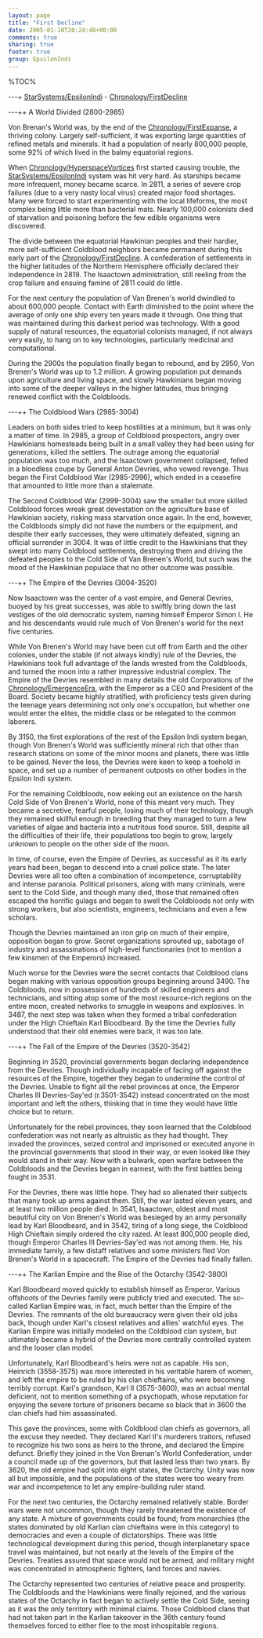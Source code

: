 ```yaml
---
layout: page
title: "First Decline"
date: 2005-01-10T20:24:48+00:00
comments: true
sharing: true
footer: true
group: EpsilonIndi
---
```


%TOC%

---+ [StarSystems/EpsilonIndi](/star-systems/epsilon-indi) - [Chronology/FirstDecline](/chronology/first-decline)

---++ A World Divided (2800-2985)

Von Brenan's World was, by the end of the [Chronology/FirstExpanse](/chronology/first-expanse), a thriving colony. Largely self-sufficient, it was exporting large quantities of refined metals and minerals. It had a population of nearly 800,000 people, some 92% of which lived in the balmy equatorial regions.

When [Chronology/HyperspaceVortices](/chronology/hyperspace-vortices) first started causing trouble, the [StarSystems/EpsilonIndi](/star-systems/epsilon-indi) system was hit very hard. As starships became more infrequent, money became scarce. In 2811, a series of severe crop failures (due to a very nasty local virus) created major food shortages. Many were forced to start experimenting with the local lifeforms, the most complex being little more than bacterial mats. Nearly 100,000 colonists died of starvation and poisoning before the few edible organisms were discovered.

The divide between the equatorial Hawkinian peoples and their hardier, more self-sufficient Coldblood neighbors became permanent during this early part of the [Chronology/FirstDecline](/chronology/first-decline). A confederation of settlements in the higher latitudes of the Northern Hemisphere officially declared their independence in 2819. The Isaactown administration, still reeling from the crop failure and ensuing famine of 2811 could do little.

For the next century the population of Van Brenen's world dwindled to about 600,000 people. Contact with Earth diminished to the point where the average of only one ship every ten years made it through. One thing that was maintained during this darkest period was technology. With a good supply of natural resources, the equatorial colonists managed, if not always very easily, to hang on to key technologies, particularly medicinal and computational.

During the 2900s the population finally began to rebound, and by 2950, Von Brenen's World was up to 1.2 million. A growing population put demands upon agriculture and living space, and slowly Hawkinians began moving into some of the deeper valleys in the higher latitudes, thus bringing renewed conflict with the Coldbloods.

---++ The Coldblood Wars (2985-3004)

Leaders on both sides tried to keep hostilities at a minimum, but it was only a matter of time. In 2985, a group of Coldblood prospectors, angry over Hawkinians homesteads being built in a small valley they had been using for generations, killed the settlers.  The outrage among the equatorial population was too much, and the Isaactown government collapsed, felled in a bloodless coupe by General Anton Devries, who vowed revenge. Thus began the First Coldblood War (2985-2996), which ended in a ceasefire that amounted to little more than a stalemate.

The Second Coldblood War (2999-3004) saw the smaller but more skilled Coldblood forces wreak great devestation on the agriculture base of Hawkinian society, risking mass starvation once again. In the end, however, the Coldbloods simply did not have the numbers or the equipment, and despite their early successes, they were ultimately defeated, signing an official surrender in 3004. It was of little credit to the Hawkinians that they swept into many Coldblood settlements, destroying them and driving the defeated peoples to the Cold Side of Van Brenen's World, but such was the mood of the Hawkinian populace that no other outcome was possible.

---++ The Empire of the Devries (3004-3520)

Now Isaactown was the center of a vast empire, and General Devries, buoyed by his great successes, was able to swiftly bring down the last vestiges of the old democratic system, naming himself Emperor Simon I. He and his descendants would rule much of Von Brenen's world for the next five centuries.

While Von Brenen's World may have been cut off from Earth and the other colonies, under the stable (if not always kindly) rule of the Devries, the Hawkinians took full advantage of the lands wrested from the Coldbloods, and turned the moon into a rather impressive industrial complex. The Empire of the Devries resembled in many details the old Corporations of the [Chronology/EmergenceEra](/chronology/emergence-era), with the Emperor as a CEO and President of the Board. Society became highly stratified, with proficiency tests given during the teenage years determining not only one's occupation, but whether one would enter the elites, the middle class or be relegated to the common laborers.

By 3150, the first explorations of the rest of the Epsilon Indi system began, though Von Brenen's World was sufficiently mineral rich that other than research stations on some of the minor moons and planets, there was little to be gained. Never the less, the Devries were keen to keep a toehold in space, and set up a number of permanent outposts on other bodies in the Epsilon Indi system.

For the remaining Coldbloods, now eeking out an existence on the harsh Cold Side of Von Brenen's World, none of this meant very much. They became a secretive, fearful people, losing much of their technology, though they remained skillful enough in breeding that they managed to turn a few varieties of algae and bacteria into a nutritous food source. Still, despite all the difficulties of their life, their populations too begin to grow, largely unknown to people on the other side of the moon.

In time, of course, even the Empire of Devries, as successful as it its early years had been, began to descend into a cruel police state. The later Devries were all too often a combination of incompetence, corruptability and intense paranoia. Political prisoners, along with many criminals, were sent to the Cold Side, and though many died, those that remained often escaped the horrific gulags and began to swell the Coldbloods not only with strong workers, but also scientists, engineers, technicians and even a few scholars.

Though the Devries maintained an iron grip on much of their empire, opposition began to grow. Secret organizations sprouted up, sabotage of industry and assassinations of high-level functionaries (not to mention a few kinsmen of the Emperors) increased.

Much worse for the Devries were the secret contacts that Coldblood clans began making with various opposition groups beginning around 3490. The Coldbloods, now in possession of hundreds of skilled engineers and technicians, and sitting atop some of the most resource-rich regions on the entire moon, created networks to smuggle in weapons and explosives. In 3487, the next step was taken when they formed a tribal confederation under the High Chieftain Karl Bloodbeard. By the time the Devries fully understood that their old enemies were back, it was too late.

---++ The Fall of the Empire of the Devries (3520-3542)

Beginning in 3520, provincial governments began declaring independence from the Devries. Though individually incapable of facing off against the resources of the Empire, together they began to undermine the control of the Devries. Unable to fight all the rebel provinces at once, the Emperor Charles III Devries-Say'ed (r.3501-3542) instead concentrated on the most important and left the others, thinking that in time they would have little choice but to return.

Unfortunately for the rebel provinces, they soon learned that the Coldblood confederation was not nearly as altruistic as they had thought. They invaded the provinces, seized control and imprisoned or executed anyone in the provincial governments that stood in their way, or even looked like they would stand in their way. Now with a bulwark, open warfare between the Coldbloods and the Devries began in earnest, with the first battles being fought in 3531.

For the Devries, there was little hope. They had so alienated their subjects that many took up arms against them. Still, the war lasted eleven years, and at least two million people died. In 3541, Isaactown, oldest and most beautiful city on Von Brenen's World was besieged by an army personally lead by Karl Bloodbeard, and in 3542, tiring of a long siege, the Coldblood High Chieftain simply ordered the city razed. At least 800,000 people died, though Emperor Charles III Devries-Say'ed was not among them. He, his immediate family, a few distaff relatives and some ministers fled Von Brenen's World in a spacecraft. The Empire of the Devries had finally fallen.

---++ The Karlian Empire and the Rise of the Octarchy (3542-3800)

Karl Bloodbeard moved quickly to establish himself as Emperor. Various offshoots of the Devries family were publicly tried and executed. The so-called Karlian Empire was, in fact, much better than the Empire of the Devries. The remnants of the old bureaucracy were given their old jobs back, though under Karl's closest relatives and allies' watchful eyes. The Karlian Empire was initially modeled on the Coldblood clan system, but ultimately became a hybrid of the Devries more centrally controlled system and the looser clan model.

Unfortunately, Karl Bloodbeard's heirs were not as capable. His son, Heinrich (3558-3575) was more interested in his veritable harem of women, and left the empire to be ruled by his clan chieftains, who were becoming terribly corrupt. Karl's grandson, Karl II (3575-3600), was an actual mental deficient, not to mention something of a psychopath, whose reputation for enjoying the severe torture of prisoners became so black that in 3600 the clan chiefs had him assassinated.

This gave the provinces, some with Coldblood clan chiefs as governors, all the excuse they needed. They declared Karl II's murderers traitors, refused to recognize his two sons as heirs to the throne, and declared the Empire defunct. Briefly they joined in the Von Brenan's World Confederation, under a council made up of the governors, but that lasted less than two years. By 3620, the old empire had split into eight states, the Octarchy. Unity was now all but impossible, and the populations of the states were too weary from war and incompetence to let any empire-building ruler stand.

For the next two centuries, the Octarchy remained relatively stable. Border wars were not uncommon, though they rarely threatened the existence of any state. A mixture of governments could be found; from monarchies (the states dominated by old Karlian clan chieftains were in this category) to democracies and even a couple of dictatorships. There was little technological development during this period, though interplanetary space travel was maintained, but not nearly at the levels of the Empire of the Devries. Treaties assured that space would not be armed, and military might was concentrated in atmospheric fighters, land forces and navies.

The Octarchy represented two centuries of relative peace and prosperity. The Coldbloods and the Hawkinians were finally rejoined, and the various states of the Octarchy in fact began to actively settle the Cold Side, seeing as it was the only territory with minimal claims. Those Coldblood clans that had not taken part in the Karlian takeover in the 36th century found themselves forced to either flee to the most inhospitable regions.

